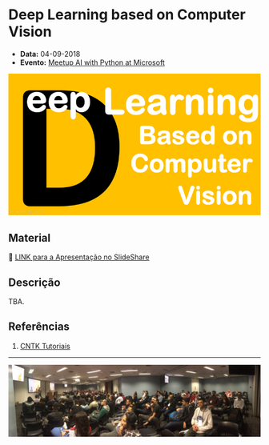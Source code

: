 # Deep Learning based on Computer Vision

* **Data:** 04-09-2018
* **Evento:** [Meetup AI with Python at Microsoft](https://www.meetup.com/pt-BR/DevelopersBR/events/254075042/)

<p align="center">
  <img src="../img/05.png">
</p>


## Material

:floppy_disk: [LINK para a Apresentação no SlideShare](https://www.slideshare.net/VitorMeriat/deep-learning-based-on-computer-vision)

## Descrição

TBA.

## Referências

1. [CNTK Tutoriais](https://github.com/Microsoft/CNTK/blob/master/Tutorials/CNTK_101_LogisticRegression.ipynb)

---

![img](../img/05-A.jpeg)
